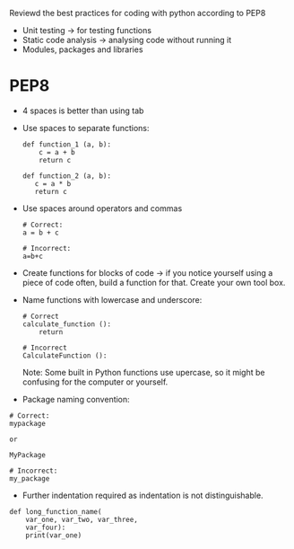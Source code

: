 Reviewd the best practices for coding with python according to PEP8
- Unit testing -> for testing functions
- Static code analysis -> analysing code without running it
- Modules, packages and libraries

# PEP8
- 4 spaces is better than using tab

- Use spaces to separate functions:
  
     ``` 
     def function_1 (a, b):
         c = a + b
         return c 

    def function_2 (a, b):
        c = a * b 
        return c
     ```
- Use spaces around operators and commas

    ```
    # Correct:
    a = b + c

    # Incorrect:
    a=b+c
    ```
- Create functions for blocks of code -> if you notice yourself using a piece of code often, build a function for that. Create your own tool box.

- Name functions with lowercase and underscore:
    ```
    # Correct
    calculate_function ():
        return

    # Incorrect
    CalculateFunction ():
    ```
  Note: Some built in Python functions use upercase, so it might be confusing for the computer or yourself.

- Package naming convention:
```
# Correct:
mypackage

or

MyPackage 

# Incorrect:
my_package

```
- Further indentation required as indentation is not distinguishable.

```
def long_function_name(
    var_one, var_two, var_three,
    var_four):
    print(var_one)
```
